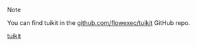> [!NOTE]
> You can find tuikit in the [github.com/flowexec/tuikit](https://github.com/flowexec/tuikit) GitHub repo.

[tuikit](https://raw.githubusercontent.com/jahvon/tuikit/refs/heads/main/README.md ':include')